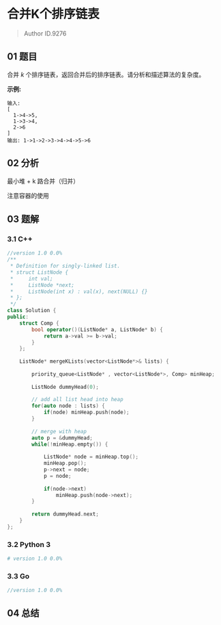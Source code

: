 # 合并K个排序链表
> Author ID.9276

## 01 题目

合并 *k* 个排序链表，返回合并后的排序链表。请分析和描述算法的复杂度。

**示例:**

```
输入:
[
  1->4->5,
  1->3->4,
  2->6
]
输出: 1->1->2->3->4->4->5->6
```

## 02 分析

最小堆 + k 路合并（归并）

注意容器的使用

## 03 题解

### 3.1 C++

```c++
//version 1.0 0.0%
/**
 * Definition for singly-linked list.
 * struct ListNode {
 *     int val;
 *     ListNode *next;
 *     ListNode(int x) : val(x), next(NULL) {}
 * };
 */
class Solution {
public:
    struct Comp {
        bool operator()(ListNode* a, ListNode* b) {
            return a->val >= b->val;
        }  
    };
    
    ListNode* mergeKLists(vector<ListNode*>& lists) {
        
        priority_queue<ListNode* , vector<ListNode*>, Comp> minHeap;
        
        ListNode dummyHead(0);
        
        // add all list head into heap
        for(auto node : lists) {
            if(node) minHeap.push(node);
        }
        
        // merge with heap
        auto p = &dummyHead;
        while(!minHeap.empty()) {
            
            ListNode* node = minHeap.top();
            minHeap.pop();
            p->next = node;
            p = node;
            
            if(node->next)
                minHeap.push(node->next);
        }
        
        return dummyHead.next;
    }
};
```

### 3.2 Python 3

```python
# version 1.0 0.0%

```

### 3.3 Go

```Go
//version 1.0 0.0%

```



## 04 总结


